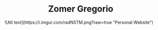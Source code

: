 <h1 align="center">Zomer Gregorio</h1>
<p align="center>This is version 2 of my personal website</p>
<div align="center">
  ![Alt text](https://i.imgur.com/radNSTM.png?raw=true "Personal Website")                   
</div>

